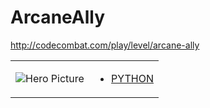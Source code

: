 # ArcaneAlly 

http://codecombat.com/play/level/arcane-ally
<table>
<tr>
<td>

![Hero Picture](hero.png?raw=true "Hero Picture")

</td>
<td>
<ul>
<li>

[PYTHON](ArcaneAlly.py)

</li>
</td>
</tr>
<table>